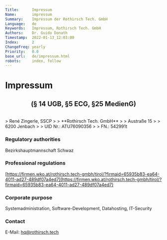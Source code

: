 ```yaml
---
Title:      Impressum
Name:       impressum
Summary:    Impressum der Rothirsch Tech. GmbH
Language:   de
Keywords:   Impressum, Rothirsch Tech. GmbH
Authors:    Dr. Guido Donath
Timestamp:  2022-01-13_12:03:00
Index:      2
ChangeFreq: yearly
Priority:   0.0
base_url:   de/impressum.html
robots:     index, follow
---
```


# Impressum
<h2 style="text-align:center;">(§ 14 UGB, §5 ECG, §25 MedienG)</h2>

<br>
> René Zingerle, SSCP
>
> **Rothirsch Tech. GmbH**
>
> Austraße 15
>
> 6200 Jenbach
>
> UID Nr.: ATU76090356
>
> FN.: 542991t

<h3 style="text-align:left;">Regulatory authorities</h3>

Bezirkshauptmannschaft Schwaz

<h3 style="text-align:left;">Professional regulations</h3>

[https://firmen.wko.at/rothirsch.tech-gmbh/tirol/?firmaid=65935b83-ea64-4011-ad27-489df07a4ed7](https://firmen.wko.at/rothirsch.tech-gmbh/tirol/?firmaid=65935b83-ea64-4011-ad27-489df07a4ed7)

<h3 style="text-align:left;">Corporate purpose</h3>

Systemadministration, Software-Development, Datahosting, IT-Security

<h3 style="text-align:left;">Contact</h3>

E-Mail: hq@rothirsch.tech
